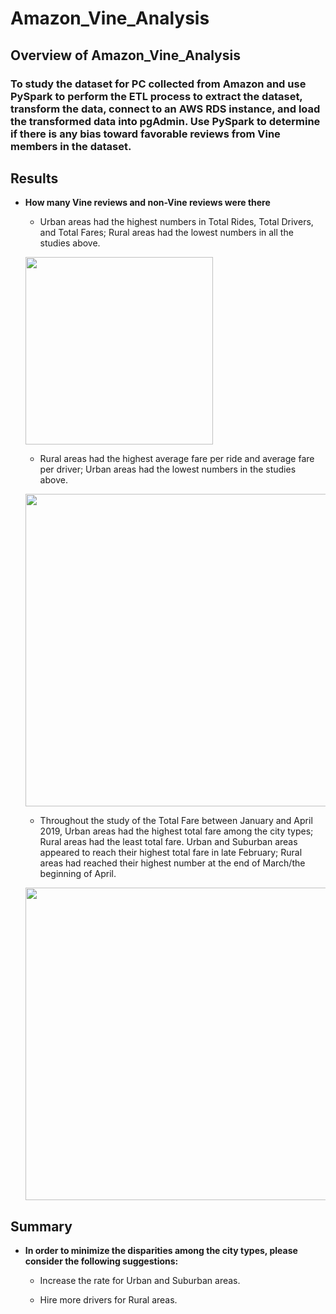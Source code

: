 # Amazon_Vine_Analysis

## **Overview of Amazon_Vine_Analysis**

### To study the dataset for PC collected from Amazon and use PySpark to perform the ETL process to extract the dataset, transform the data, connect to an AWS RDS instance, and load the transformed data into pgAdmin. Use PySpark to determine if there is any bias toward favorable reviews from Vine members in the dataset.

## **Results**

- **How many Vine reviews and non-Vine reviews were there**

   * Urban areas had the highest numbers in Total Rides, Total Drivers, and Total Fares; Rural areas had the lowest numbers in all the studies above.
  
  <img src="Images/Total_Rides_Drivers_&_Fares.PNG" width=300><br />
  
   * Rural areas had the highest average fare per ride and average fare per driver; Urban areas had the lowest numbers in the studies above.
  
  <img src="Images/Avg_Fare_Per_Ride_&_Driver.PNG" width=500><br />
  
   * Throughout the study of the Total Fare between January and April 2019, Urban areas had the highest total fare among the city types; Rural areas had the least total fare. Urban and Suburban areas appeared to reach their highest total fare in late February; Rural areas had reached their highest number at the end of March/the beginning of April. 
  
  <img src="Images/PyBer_fare_summary.png" width=500><br />

## **Summary**

- **In order to minimize the disparities among the city types, please consider the following suggestions:**

  * Increase the rate for Urban and Suburban areas.
  
  * Hire more drivers for Rural areas.
